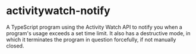 # activitywatch-notify

A TypeScript program using the Activity Watch API to notify you when a program's usage exceeds a set time limit. It also has a destructive mode, in which it terminates the program in question forcefully, if not manually closed.
